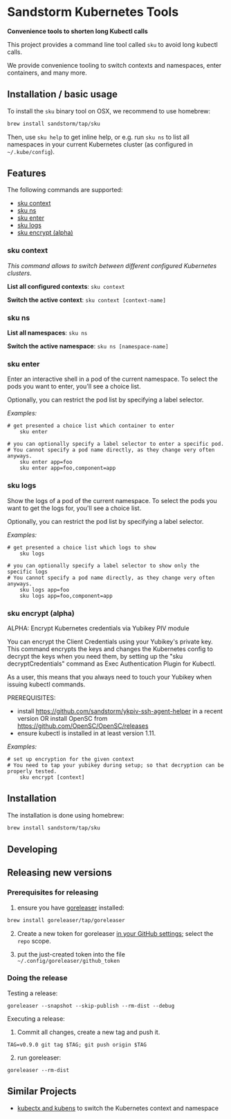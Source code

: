 # Sandstorm Kubernetes Tools

**Convenience tools to shorten long Kubectl calls**

This project provides a command line tool called `sku` to avoid long kubectl calls.

We provide convenience tooling to switch contexts and namespaces, enter containers, and many more.

## Installation / basic usage

To install the `sku` binary tool on OSX, we recommend to use homebrew:

```bash
brew install sandstorm/tap/sku
```

Then, use `sku help` to get inline help, or e.g. run `sku ns` to list all namespaces in your current Kubernetes cluster
(as configured in `~/.kube/config`).


## Features

The following commands are supported:

- [sku context](#sku-context)
- [sku ns](#sku-ns)
- [sku enter](#sku-enter)
- [sku logs](#sku-logs)
- [sku encrypt (alpha)](#sku-encrypt)


### sku context

*This command allows to switch between different configured Kubernetes clusters*.

**List all configured contexts**: `sku context`

**Switch the active context**: `sku context [context-name]`


### sku ns

**List all namespaces**: `sku ns`

**Switch the active namespace**: `sku ns [namespace-name]`


### sku enter

Enter an interactive shell in a pod of the current namespace.
To select the pods you want to enter, you'll see a choice list.

Optionally, you can restrict the pod list by specifying a label
selector.

*Examples:*

```
# get presented a choice list which container to enter
	sku enter

# you can optionally specify a label selector to enter a specific pod.
# You cannot specify a pod name directly, as they change very often anyways.
	sku enter app=foo
	sku enter app=foo,component=app
```

### sku logs

Show the logs of a pod of the current namespace.
To select the pods you want to get the logs for, you'll see a choice list.

Optionally, you can restrict the pod list by specifying a label
selector.

*Examples:*

```
# get presented a choice list which logs to show
	sku logs

# you can optionally specify a label selector to show only the specific logs
# You cannot specify a pod name directly, as they change very often anyways.
	sku logs app=foo
	sku logs app=foo,component=app
```


### sku encrypt (alpha)

ALPHA: Encrypt Kubernetes credentials via Yubikey PIV module

You can encrypt the Client Credentials using your Yubikey's private key. This command 
encrypts the keys and changes the Kubernetes config to decrypt the keys when you need them,
by setting up the "sku decryptCredentials" command as Exec Authentication Plugin for Kubectl.

As a user, this means that you always need to touch your Yubikey when issuing kubectl commands.

PREREQUISITES:
- install https://github.com/sandstorm/ykpiv-ssh-agent-helper in a recent version OR install
  OpenSC from https://github.com/OpenSC/OpenSC/releases
- ensure kubectl is installed in at least version 1.11.

*Examples:*

```
# set up encryption for the given context
# You need to tap your yubikey during setup; so that decryption can be properly tested.
	sku encrypt [context]
```

## Installation

The installation is done using homebrew:

```bash
brew install sandstorm/tap/sku
```

## Developing

## Releasing new versions


### Prerequisites for releasing

1. ensure you have [goreleaser](https://goreleaser.com/) installed:

  ```bash
  brew install goreleaser/tap/goreleaser
  ```

2. Create a new token for goreleaser [in your GitHub settings](https://github.com/settings/tokens); select the `repo` scope.

3. put the just-created token into the file `~/.config/goreleaser/github_token`



### Doing the release

Testing a release:

```
goreleaser --snapshot --skip-publish --rm-dist --debug
```

Executing a release:

1. Commit all changes, create a new tag and push it.

```
TAG=v0.9.0 git tag $TAG; git push origin $TAG
```

2. run goreleaser:

```
goreleaser --rm-dist
```


## Similar Projects

- [kubectx and kubens](https://github.com/ahmetb/kubectx/) to switch the Kubernetes context and namespace
